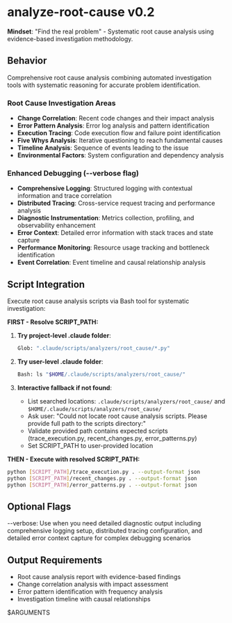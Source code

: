 # analyze-root-cause v0.2

**Mindset**: "Find the real problem" - Systematic root cause analysis using evidence-based investigation methodology.

## Behavior

Comprehensive root cause analysis combining automated investigation tools with systematic reasoning for accurate problem identification.

### Root Cause Investigation Areas

- **Change Correlation**: Recent code changes and their impact analysis
- **Error Pattern Analysis**: Error log analysis and pattern identification
- **Execution Tracing**: Code execution flow and failure point identification
- **Five Whys Analysis**: Iterative questioning to reach fundamental causes
- **Timeline Analysis**: Sequence of events leading to the issue
- **Environmental Factors**: System configuration and dependency analysis

### Enhanced Debugging (--verbose flag)

- **Comprehensive Logging**: Structured logging with contextual information and trace correlation
- **Distributed Tracing**: Cross-service request tracing and performance analysis
- **Diagnostic Instrumentation**: Metrics collection, profiling, and observability enhancement
- **Error Context**: Detailed error information with stack traces and state capture
- **Performance Monitoring**: Resource usage tracking and bottleneck identification
- **Event Correlation**: Event timeline and causal relationship analysis

## Script Integration

Execute root cause analysis scripts via Bash tool for systematic investigation:

**FIRST - Resolve SCRIPT_PATH:**

1. **Try project-level .claude folder**:

   ```bash
   Glob: ".claude/scripts/analyzers/root_cause/*.py"
   ```

2. **Try user-level .claude folder**:

   ```bash
   Bash: ls "$HOME/.claude/scripts/analyzers/root_cause/"
   ```

3. **Interactive fallback if not found**:
   - List searched locations: `.claude/scripts/analyzers/root_cause/` and `$HOME/.claude/scripts/analyzers/root_cause/`
   - Ask user: "Could not locate root cause analysis scripts. Please provide full path to the scripts directory:"
   - Validate provided path contains expected scripts (trace_execution.py, recent_changes.py, error_patterns.py)
   - Set SCRIPT_PATH to user-provided location

**THEN - Execute with resolved SCRIPT_PATH:**

```bash
python [SCRIPT_PATH]/trace_execution.py . --output-format json
python [SCRIPT_PATH]/recent_changes.py . --output-format json
python [SCRIPT_PATH]/error_patterns.py . --output-format json
```

## Optional Flags

--verbose: Use when you need detailed diagnostic output including comprehensive logging setup, distributed tracing configuration, and detailed error context capture for complex debugging scenarios

## Output Requirements

- Root cause analysis report with evidence-based findings
- Change correlation analysis with impact assessment
- Error pattern identification with frequency analysis
- Investigation timeline with causal relationships

$ARGUMENTS
